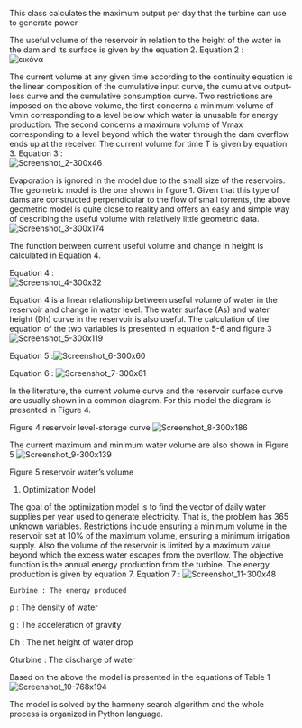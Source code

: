 This class calculates the maximum output per day that the turbine can use to generate power

The useful volume of the reservoir in relation to the height of the water in the dam and its surface is given by the equation 2.
Equation 2 : 	
![εικόνα](https://github.com/diamontkarakat/GRecoDam/assets/72194340/c3108277-f656-49ad-ac18-454a7c7cc32f)


The current volume at any given time according to the continuity equation is the linear composition of the cumulative input curve, the cumulative output-loss curve and the cumulative consumption curve. Two restrictions are imposed on the above volume, the first concerns a minimum volume of Vmin corresponding to a level below which water is unusable for energy production. The second concerns a maximum volume of Vmax corresponding to a level beyond which the water through the dam overflow ends up at the receiver. The current volume for time T is given by equation 3.
Equation 3 : 	
![Screenshot_2-300x46](https://github.com/diamontkarakat/GRecoDam/assets/72194340/efc00edb-9409-48e1-bdf1-e556c95cd8a2)
 
Evaporation is ignored in the model due to the small size of the reservoirs. The geometric model is the one shown in figure 1. Given that this type of dams are constructed perpendicular to the flow of small torrents, the above geometric model is quite close to reality and offers an easy and simple way of describing the useful volume with relatively little geometric data.
![Screenshot_3-300x174](https://github.com/diamontkarakat/GRecoDam/assets/72194340/f2cf198e-e631-41f5-8ffe-f42629c64edf)

The function between current useful volume and change in height is calculated in Equation 4.

Equation 4 : 	
![Screenshot_4-300x32](https://github.com/diamontkarakat/GRecoDam/assets/72194340/83f04f8d-871b-4d1e-bb38-b9d0676c35e2)

Equation 4 is a linear relationship between useful volume of water in the reservoir and change in water level. The water surface (As) and water height (Dh) curve in the reservoir is also useful. The calculation of the equation of the two variables is presented in equation 5-6 and figure 3
![Screenshot_5-300x119](https://github.com/diamontkarakat/GRecoDam/assets/72194340/2f630c2d-1b15-4046-942c-ef285fdc094d)

Equation 5 :![Screenshot_6-300x60](https://github.com/diamontkarakat/GRecoDam/assets/72194340/0c0cba76-1f6e-4d1c-8f8c-207bdfa7ebb5)
 	
Equation 6 : ![Screenshot_7-300x61](https://github.com/diamontkarakat/GRecoDam/assets/72194340/720b9aaf-9fee-451f-b598-93577b28a65c)
	

In the literature, the current volume curve and the reservoir surface curve are usually shown in a common diagram. For this model the diagram is presented in Figure 4.

Figure 4 reservoir level-storage curve
![Screenshot_8-300x186](https://github.com/diamontkarakat/GRecoDam/assets/72194340/9c3f6896-2b30-4bcd-980f-e9f6ddaa5c8a)

The current maximum and minimum water volume are also shown in Figure 5
![Screenshot_9-300x139](https://github.com/diamontkarakat/GRecoDam/assets/72194340/0c9e72d4-31f6-4713-9fc3-8e2c5b47c562)

Figure 5 reservoir water’s volume
1.   Optimization Model

The goal of the optimization model is to find the vector of daily water supplies per year used to generate electricity. That is, the problem has 365 unknown variables. Restrictions include ensuring a minimum volume in the reservoir set at 10% of the maximum volume, ensuring a minimum irrigation supply. Also the volume of the reservoir is limited by a maximum value beyond which the excess water escapes from the overflow. The objective function is the annual energy production from the turbine. The energy production is given by equation 7.
Equation 7 : ![Screenshot_11-300x48](https://github.com/diamontkarakat/GRecoDam/assets/72194340/15c5f2fd-05ea-487e-badd-97d033318385)
	
	Εurbine : The energy produced

ρ        :  The density of water

g        :  The acceleration of gravity

Dh       : The net height of water drop

Qturbine     : The discharge of water

 

Based on the above the model is presented in the equations of Table 1
![Screenshot_10-768x194](https://github.com/diamontkarakat/GRecoDam/assets/72194340/1ad8589d-72ab-4a7f-be70-22a138cb6c96)

The model is solved by the harmony search algorithm and the whole process is organized in Python language.

